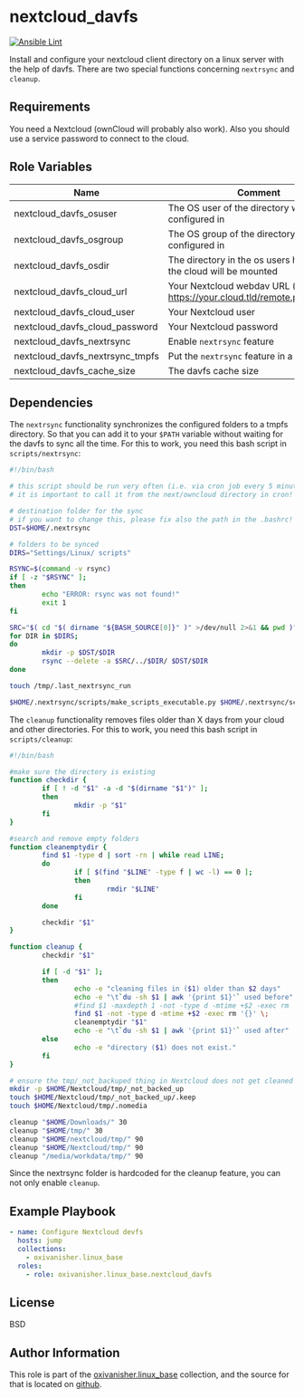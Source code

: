 nextcloud_davfs
===============
[![Ansible Lint](https://github.com/oxivanisher/role-nextcloud_davfs/actions/workflows/ansible-lint.yml/badge.svg)](https://github.com/oxivanisher/role-nextcloud_davfs/actions/workflows/ansible-lint.yml)

Install and configure your nextcloud client directory on a linux server with the help of davfs.
There are two special functions concerning `nextrsync` and `cleanup`.

Requirements
------------

You need a Nextcloud (ownCloud will probably also work). Also you should use a service password to connect to the cloud.

Role Variables
--------------

| Name                            | Comment                                                                   | Default value          |
| ------------------------------- | ------------------------------------------------------------------------- | ---------------------- |
| nextcloud_davfs_osuser          | The OS user of the directory will be configured in                        |                        |
| nextcloud_davfs_osgroup         | The OS group of the directory will be configured in                       | nextcloud_davfs_osuser |
| nextcloud_davfs_osdir           | The directory in the os users home where the cloud will be mounted        | `Nextcloud`            |
| nextcloud_davfs_cloud_url       | Your Nextcloud webdav URL (i.e. https://your.cloud.tld/remote.php/webdav) |                        |
| nextcloud_davfs_cloud_user      | Your Nextcloud user                                                       |                        |
| nextcloud_davfs_cloud_password  | Your Nextcloud password                                                   |                        |
| nextcloud_davfs_nextrsync       | Enable `nextrsync` feature                                                | `false`                |
| nextcloud_davfs_nextrsync_tmpfs | Put the `nextrsync` feature in a tmpfs                                    | `true`                 |
| nextcloud_davfs_cache_size      | The davfs cache size                                                      | `500`                  |

Dependencies
------------

The `nextrsync` functionality synchronizes the configured folders to a tmpfs directory. So that you can add it to your `$PATH` variable without waiting for the davfs to sync all the time. For this to work, you need this bash script in `scripts/nextrsync`:
```bash
#!/bin/bash

# this script should be run very often (i.e. via cron job every 5 minutes)
# it is important to call it from the next/owncloud directory in cron!

# destination folder for the sync
# if you want to change this, please fix also the path in the .bashrc!
DST=$HOME/.nextrsync

# folders to be synced
DIRS="Settings/Linux/ scripts"

RSYNC=$(command -v rsync)
if [ -z "$RSYNC" ];
then
        echo "ERROR: rsync was not found!"
        exit 1
fi

SRC="$( cd "$( dirname "${BASH_SOURCE[0]}" )" >/dev/null 2>&1 && pwd )"
for DIR in $DIRS;
do
        mkdir -p $DST/$DIR
        rsync --delete -a $SRC/../$DIR/ $DST/$DIR
done

touch /tmp/.last_nextrsync_run

$HOME/.nextrsync/scripts/make_scripts_executable.py $HOME/.nextrsync/scripts
```

The `cleanup` functionality removes files older than X days from your cloud and other directories. For this to work, you need this bash script in `scripts/cleanup`:
```bash
#!/bin/bash

#make sure the directory is existing
function checkdir {
        if [ ! -d "$1" -a -d "$(dirname "$1")" ];
        then
                mkdir -p "$1"
        fi
}

#search and remove empty folders
function cleanemptydir {
        find $1 -type d | sort -rn | while read LINE;
        do
                if [ $(find "$LINE" -type f | wc -l) == 0 ];
                then
                        rmdir "$LINE"
                fi
        done

        checkdir "$1"
}

function cleanup {
        checkdir "$1"

        if [ -d "$1" ];
        then
                echo -e "cleaning files in ($1) older than $2 days"
                echo -e "\t`du -sh $1 | awk '{print $1}'` used before"
                #find $1 -maxdepth 1 -not -type d -mtime +$2 -exec rm '{}' \;
                find $1 -not -type d -mtime +$2 -exec rm '{}' \;
                cleanemptydir "$1"
                echo -e "\t`du -sh $1 | awk '{print $1}'` used after"
        else
                echo -e "directory ($1) does not exist."
        fi
}

# ensure the tmp/_not_backuped thing in Nextcloud does not get cleaned
mkdir -p $HOME/Nextcloud/tmp/_not_backed_up
touch $HOME/Nextcloud/tmp/_not_backed_up/.keep
touch $HOME/Nextcloud/tmp/.nomedia

cleanup "$HOME/Downloads/" 30
cleanup "$HOME/tmp/" 30
cleanup "$HOME/nextcloud/tmp/" 90
cleanup "$HOME/Nextcloud/tmp/" 90
cleanup "/media/workdata/tmp/" 90
```

Since the nextrsync folder is hardcoded for the cleanup feature, you can not only enable `cleanup`.

Example Playbook
----------------
```yaml
- name: Configure Nextcloud devfs
  hosts: jump
  collections:
    - oxivanisher.linux_base
  roles:
    - role: oxivanisher.linux_base.nextcloud_davfs
```

License
-------

BSD

Author Information
------------------

This role is part of the [oxivanisher.linux_base](https://galaxy.ansible.com/ui/repo/published/oxivanisher/linux_base/) collection, and the source for that is located on [github](https://github.com/oxivanisher/collection-linux_base).
